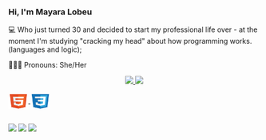 ### Hi, I'm Mayara Lobeu

💻  Who just turned 30 and decided to start my professional life over - at the moment I'm studying "cracking my head" about how programming works. (languages and logic);

🙆🏻‍♀️  Pronouns: She/Her 

<div align="center">
  <a href="https://github.com/MayLobeu">
  <img height="180em" src="https://github-readme-stats.vercel.app/api?username=MayLobeu&show_icons=true&theme=dark&include_all_commits=true&count_private=true"/>
  <img height="180em" src="https://github-readme-stats.vercel.app/api/top-langs/?username=MayLobeu&layout=compact&langs_count=7&theme=dark"/>
</div>

  <div style="display: inline_block"><br>
   
  <img align="center" alt="May-HTML" height="30" width="40" src="https://raw.githubusercontent.com/devicons/devicon/master/icons/html5/html5-original.svg">
  <img align="center" alt="May-CSS" height="30" width="40" src="https://raw.githubusercontent.com/devicons/devicon/master/icons/css3/css3-original.svg">
  
</div>
  
  ##
  
  <div>
    <a href="https://www.instagram.com/mayaralobeu/" target="_blank"><img src="https://img.shields.io/badge/-Instagram-%23E4405F?style=for-the-badge&logo=instagram&logoColor=white" target="_blank"></a>
    <a href = "mailto:mayaralobeu@gmail.com"><img src="https://img.shields.io/badge/-Gmail-%23333?style=for-the-badge&logo=gmail&logoColor=white" target="_blank"></a>
    <a href="https://www.linkedin.com/in/mayara-lobeu-676a9567/" target="_blank"><img src="https://img.shields.io/badge/-LinkedIn-%230077B5?style=for-the-badge&logo=linkedin&logoColor=white" target="_blank"></a> 
    </div>

<!---
MayLobeu/MayLobeu is a ✨ special ✨ repository because its `README.md` (this file) appears on your GitHub profile.
You can click the Preview link to take a look at your changes.
--->

